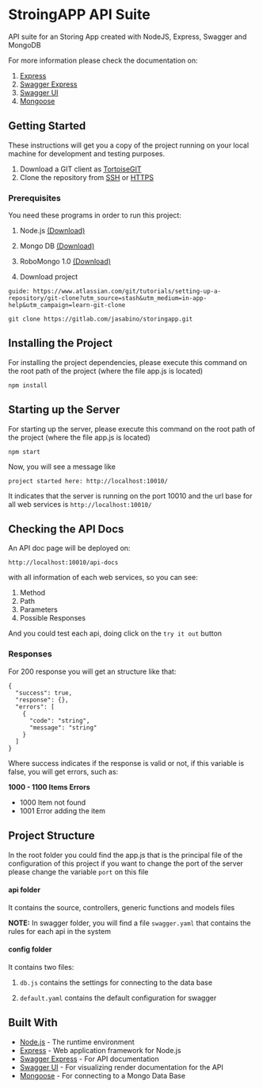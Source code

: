 # StroingAPP API Suite

API suite for an Storing App created with NodeJS, Express, Swagger and MongoDB

For more information please check the documentation on:

 1. [Express](https://www.npmjs.com/package/express)
 2. [Swagger Express](https://www.npmjs.com/package/swagger-express-middleware)
 3. [Swagger UI](https://www.npmjs.com/package/swagger-ui)
 4. [Mongoose](https://www.npmjs.com/package/mongoose)

## Getting Started

These instructions will get you a copy of the project running on your local machine for development and testing purposes.

1. Download a GIT client as [TortoiseGIT](https://tortoisegit.org/)
2. Clone the repository from [SSH](git@gitlab.com:jasabino/storingapp.git) or [HTTPS](https://gitlab.com/jasabino/storingapp.git)

### Prerequisites

You need these programs in order to run this project:

1. Node.js [(Download)](https://nodejs.org/en/)
2. Mongo DB [(Download)](https://www.mongodb.com/download-center#community)
3. RoboMongo 1.0 [(Download)](https://robomongo.org/download)

4. Download project

```
guide: https://www.atlassian.com/git/tutorials/setting-up-a-repository/git-clone?utm_source=stash&utm_medium=in-app-help&utm_campaign=learn-git-clone

git clone https://gitlab.com/jasabino/storingapp.git
```
## Installing the Project

For installing the project dependencies, please execute this command on the root path of the project (where the file app.js is located)

```
npm install
```

## Starting up the Server

For starting up the server, please execute this command on the root path of the project (where the file app.js is located)

```
npm start
```

Now, you will see a message like

```
project started here: http://localhost:10010/
```

It indicates that the server is running on the port 10010 and the url base for all web services is `http://localhost:10010/`

## Checking the API Docs

An API doc page will be deployed on:

```
http://localhost:10010/api-docs
```

with all information of each web services, so you can see:

1. Method
2. Path
3. Parameters
4. Possible Responses

And you could test each api, doing click on the `try it out` button


### Responses

For 200 response you will get an structure like that:
```
{
  "success": true,
  "response": {},
  "errors": [
    {
      "code": "string",
      "message": "string"
    }
  ]
}
```

Where success indicates if the response is valid or not, if this variable is false, you will get errors, such as:

**1000 - 1100 Items Errors**

* 1000 Item not found
* 1001 Error adding the item

## Project Structure

In the root folder you could find the app.js that is the principal file of the configuration of this project if you want to change the port of the server please change the variable `port` on this file

#### api folder

It contains the source, controllers, generic functions and models files

**NOTE:** In swagger folder, you will find a file  `swagger.yaml` that contains the rules for each api in the system

#### config folder

It contains two files:

1. `db.js` contains the settings for connecting to the data base

2. `default.yaml` contains the default configuration for swagger

## Built With

* [Node.js](https://nodejs.org/en) - The runtime environment
* [Express](https://www.npmjs.com/package/express) - Web application framework for Node.js
* [Swagger Express](https://www.npmjs.com/package/swagger-express-middleware) - For API documentation
* [Swagger UI](https://www.npmjs.com/package/swagger-ui) -  For visualizing render documentation for the API
* [Mongoose](https://www.npmjs.com/package/mongoose) - For connecting to a Mongo Data Base

